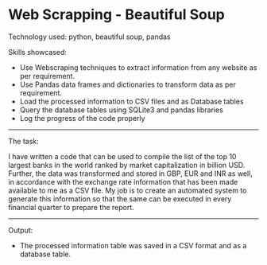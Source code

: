 # Web Scrapping - Beautiful Soup

Technology used: python, beautiful soup, pandas

Skills showcased:
* Use Webscraping techniques to extract information from any website as per requirement.
* Use Pandas data frames and dictionaries to transform data as per requirement.
* Load the processed information to CSV files and as Database tables
* Query the database tables using SQLite3 and pandas libraries
* Log the progress of the code properly
  
---
The task:

I have written a code that can be used to compile the list of the top 10 largest banks in the world ranked by market capitalization in billion USD. Further, the data was transformed and stored in GBP, EUR and INR as well, in accordance with the exchange rate information that has been made available to me as a CSV file. 
My job is to create an automated system to generate this information so that the same can be executed in every financial quarter to prepare the report.

---  
Output:

*  The processed information table was saved in a CSV format and as a database table.
